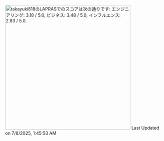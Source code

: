 <!--START_SECTION:lapras-card-->
<p ><a href="https://lapras.com/public/takayuki818" target="_blank" rel="noopener noreferrer"><img alt="takayuki818のLAPRASでのスコアは次の通りです: エンジニアリング: 3.18 / 5.0, ビジネス: 3.48 / 5.0, インフルエンス: 2.83 / 5.0." src="https://lapras-card-generator.vercel.app/api/svg?e=3.18&b=3.48&i=2.83&b1=%23020E27&b2=%230E5593&i1=%23030E21&i2=%231688BF&l=ja" width="400" ></a>  
Last Updated on 7/8/2025, 1:45:53 AM</p>
<!--END_SECTION:lapras-card-->
